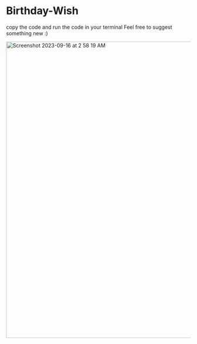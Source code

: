 # Birthday-Wish

copy the code and run the code in your terminal
Feel free to suggest something new :)

<img width="808" alt="Screenshot 2023-09-16 at 2 58 19 AM" src="https://github.com/ArjunTa1war/Birthday-Wish/assets/79759270/f33cb36d-2606-4b0e-8d56-1f40d09d7e59">
